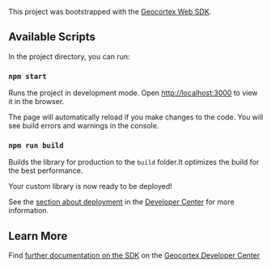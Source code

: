 This project was bootstrapped with the [Geocortex Web SDK](https://github.com/geocortex/vertigis-web-sdk).

## Available Scripts

In the project directory, you can run:

### `npm start`

Runs the project in development mode. Open [http://localhost:3000](http://localhost:3000) to view it in the browser.

The page will automatically reload if you make changes to the code. You will see build errors and warnings in the console.

### `npm run build`

Builds the library for production to the `build` folder.It optimizes the build for the best performance.

Your custom library is now ready to be deployed!

See the [section about deployment](https://developers.geocortex.com/docs/web/sdk-deployment) in the [Developer Center](https://developers.geocortex.com/docs/web/overview) for more information.

## Learn More

Find [further documentation on the SDK](https://developers.geocortex.com/docs/web/sdk-overview/) on the [Geocortex Developer Center](https://developers.geocortex.com/docs/web/overview/)
